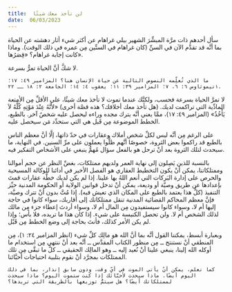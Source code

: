 ```yaml
---
title:  لن تأخذ معك شيئًا
date:  06/03/2023
---
```


سأل أحدهم ذات مرَّة المبشِّرَ الشهير بيلي غراهام عن أكثر شيء أثار دهشته عن الحياة بما أنَّه قد تقدَّم الآن في السنِّ (كان غراهام في الستِّين مِن عمره في ذلك الوقت). وماذا كانت إجابة غراهام؟ «قِصَرُها».

لا شكَّ أنَّ الحياة تمرُّ بسرعة.

`ما الذي تُعلِّمه النصوص التالية عن حياة الإنسان هنا؟ المزامير ٤٩: ١٧؛ ١تيموثاوس ٦: ٦، ٧؛ المزامير ٣٩: ١١؛ يعقوب ٤: ١٤؛ الجامعة ٢: ١٨ ــ ٢٢.`

لا تمرَّ الحياة بسرعة فحسب، ولكنَّك عندما تموت لا تأخذ معك شيئًا، على الأقلِّ مِن الأمتعة المادِّية التي تراكمت لديك. (هل تأخذ معك أخلاقك؟ هذه قصَّة أخرى) «لأَنَّهُ عِنْدَ مَوْتِهِ كُلَّهُ لاَ يَأْخُذُ» (المزامير ٤٩: ١٧)، ممَّا يعني أنَّه يترك مجده وراءه ليحصل عليه شخصٌ آخر. بالطبع، الخطط الموضوعة مِن قَبل هي التي ستحدِّد مَن سيحصل عليه.

على الرغم مِن أنَّه ليس لكلِّ شخص أملاك وعقارات في حدّ ذاتها، إلَّا أنَّ معظم الناس بالطبع قد راكموا بعض الثروة، خصوصًا أنَّهم ظلُّوا يعملون على مرِّ السنين. في النهاية، ما سيحدث لتلك الثروة بعد أنْ ترحل هو بالفعل سؤال مُهمُّ ينبغي على الأشخاص التفكير فيه.

بالنسبة للذين يَصِلون إلى نهاية العمر ولديهم ممتلكات، بغضِّ النظر عن حجم أموالنا وممتلكاتنا، يمكن أنْ يكون التخطيط العقاري هو الفصل الأخير في أدائنا للوكالة المسيحية والحرص على إدارة البَركات التي أنعم اللهُ بها علينا. إذا لم يكن لديك خطَّة عقارات قمتَ بإعدادها عن طريق وصيَّة أو وديعة، يمكن أنْ تدخل قوانين الولاية أو الحكومة المدنية حيِّز التنفيذ (كلُّ هذا يعتمد بالطبع على المكان الذي تعيش فيه). إذا مُتَّ بدون أنْ تترك وصيَّة، فإنَّ معظم المحاكم القضائية المدنية تنقل ممتلكاتك إلى أقاربك، سواء كانوا في حاجة إليها أم لا، وسواء كانوا سيستفيدون مِن المال أم لا، وسواء أردتَ إعطاء جزء مِن مالك لذلك الشخص أم لا. ولن تحصل الكنيسة على شيء. إذا كان هذا ما تريده، فلا بأس؛ وإذا لم يكن الأمر كذلك، فأنتَ بحاجة إلى وضع الخطط مِن قَبْل.

وبعبارة أبسط، يمكننا القول أنَّه بما أنَّ الله هو مالِك كلِّ شيء (انظر المزامير ٢٤: ١)، مِن المنطقي أنْ نستنتج ــ مِن منظور الكتاب المقدَّس ــ أنَّه بعد أنْ ننتهي مِن استخدام ما أوكله الله إلينا، ينبغي علينا أنْ نُعيد إليه ــ وهو المالِك الحقيقي ــ كلَّ ما تبقَّى مِن تلك الممتلكات بمجرَّد أنْ نقوم بتلبية احتياجات أحبَّائنا.

`كما نعلم، يمكن أنْ يأتي الموت في أيِّ وقت، ودون سابق إنذار، بما في ذلك اليوم أيضًا. ماذا سيحدث لأحبَّائك إذا كنت ستموت اليوم؟ ماذا سيحدث لممتلكاتك أيضًا؟ هل سيتمُّ توزيعها بالطريقة التي تريدها؟`